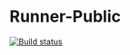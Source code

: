 # Runner-Public

[![Build status](https://build.appcenter.ms/v0.1/apps/4457fcdb-e296-42a7-97aa-cd1c036d3f98/branches/nicold/badge)](https://appcenter.ms)
